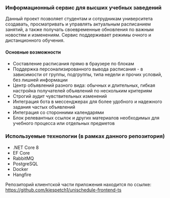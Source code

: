 ﻿### Информационный сервис для высших учебных заведений

Данный проект позволяет студентам и сотрудникам университета создавать, просматривать и управлять актуальным расписанием
занятий, а также получать своевременные обновления по важным новостям и изменениям.
Сервис поддерживает режимы очного и дистанционного обучения.

#### Основные возможности
 - Составление расписания прямо в браузере по блокам
 - Поддержка персонализированного вывода расписания - в зависимости от группы, подгруппы, типа недели и прочих условий, без лишней информации
 - Центр объявлений разного вида: обычных и длительных, гибкая настройка получателей объявлений по нескольким критериям
 - Строгий аудит чувствительных изменений
 - Интеграция бота в мессенджерах для более удобного и надежного задания частых объявлений
 - Интеграция со сторонними календарями
 - Блок релевантных ссылок и других материалов необходимых для учебного процесса или отдельных предметов

### Используемые технологии (в рамках данного репозитория)
- .NET Core 8
- EF Core
- RabbitMQ
- PostgreSQL
- Docker
- Hangfire

Репозиторий клиентской части приложения находится по ссылке: https://github.com/kiespetch1/unischedule-frontend-ts